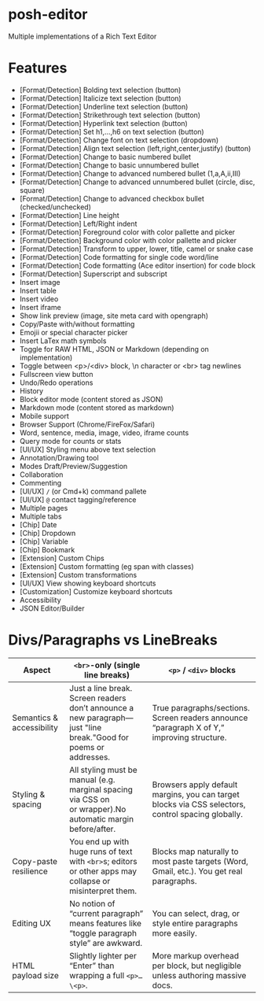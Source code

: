 # posh-editor
Multiple implementations of a Rich Text Editor


# Features
* [Format/Detection] Bolding text selection (button)
* [Format/Detection] Italicize text selection (button)
* [Format/Detection] Underline text selection (button)
* [Format/Detection] Strikethrough text selection (button)
* [Format/Detection] Hyperlink text selection (button)
* [Format/Detection] Set h1,...,h6 on text selection (button)
* [Format/Detection] Change font on text selection (dropdown)
* [Format/Detection] Align text selection (left,right,center,justify) (button)
* [Format/Detection] Change to basic numbered bullet
* [Format/Detection] Change to basic unnumbered bullet
* [Format/Detection] Change to advanced numbered bullet (1,a,A,ii,III)
* [Format/Detection] Change to advanced unnumbered bullet (circle, disc, square)
* [Format/Detection] Change to advanced checkbox bullet (checked/unchecked)
* [Format/Detection] Line height
* [Format/Detection] Left/Right indent
* [Format/Detection] Foreground color with color pallette and picker
* [Format/Detection] Background color with color pallette and picker
* [Format/Detection] Transform to upper, lower, title, camel or snake case
* [Format/Detection] Code formatting for single code word/line
* [Format/Detection] Code formatting (Ace editor insertion) for code block
* [Format/Detection] Superscript and subscript
* Insert image
* Insert table
* Insert video
* Insert iframe
* Show link preview (image, site meta card with opengraph)
* Copy/Paste with/without formatting
* Emojii or special character picker
* Insert LaTex math symbols
* Toggle for RAW HTML, JSON or Markdown (depending on implementation)
* Toggle between \<p\>/\<div\> block, \n character or \<br\> tag newlines
* Fullscreen view button
* Undo/Redo operations
* History
* Block editor mode (content stored as JSON)
* Markdown mode (content stored as markdown)
* Mobile support
* Browser Support (Chrome/FireFox/Safari)
* Word, sentence, media, image, video, iframe counts
* Query mode for counts or stats
* [UI/UX] Styling menu above text selection
* Annotation/Drawing tool
* Modes Draft/Preview/Suggestion
* Collaboration
* Commenting
* [UI/UX] `/` (or Cmd+k) command pallete 
* [UI/UX] `@` contact tagging/reference
* Multiple pages
* Multiple tabs
* [Chip] Date
* [Chip] Dropdown
* [Chip] Variable
* [Chip] Bookmark
* [Extension] Custom Chips
* [Extension] Custom formatting (eg span with classes)
* [Extension] Custom transformations
* [UI/UX] View showing keyboard shortcuts
* [Customization] Customize keyboard shortcuts
* Accessibility
* JSON Editor/Builder


# Divs/Paragraphs vs LineBreaks
| Aspect | `<br>`-only (single line breaks) | `<p>` \/ `<div>` blocks |
|--------|--------------------------------|---------------------------|
| Semantics & accessibility | Just a line break. Screen readers don’t announce a new paragraph—just "line break."Good for poems or addresses. | True paragraphs\/sections. Screen readers announce “paragraph X of Y,” improving structure. |
| Styling & spacing | All styling must be manual (e.g. marginal spacing via CSS on <br> or wrapper).No automatic margin before/after. | Browsers apply default margins, you can target blocks via CSS selectors, control spacing globally. |
| Copy-paste resilience | You end up with huge runs of text with `<br>`s; editors or other apps may collapse or misinterpret them. | Blocks map naturally to most paste targets (Word, Gmail, etc.). You get real paragraphs. |
| Editing UX | No notion of “current paragraph” means features like “toggle paragraph style” are awkward. | You can select, drag, or style entire paragraphs more easily. |
| HTML payload size | Slightly lighter per “Enter” than wrapping a full `<p>…\<p>`. | More markup overhead per block, but negligible unless authoring massive docs. |